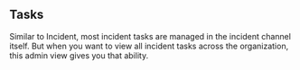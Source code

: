 ## Tasks

Similar to Incident, most incident tasks are managed in the incident channel itself. But when you want to view all incident tasks across the organization, this admin view gives you that ability.
